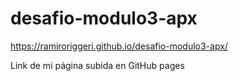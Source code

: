 # desafio-modulo3-apx

https://ramiroriggeri.github.io/desafio-modulo3-apx/

Link de mi página subida en GitHub pages
